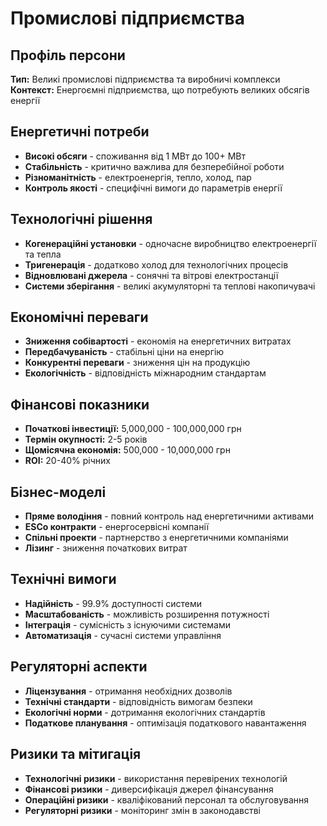 # Промислові підприємства

## Профіль персони
**Тип:** Великі промислові підприємства та виробничі комплекси
**Контекст:** Енергоємні підприємства, що потребують великих обсягів енергії

## Енергетичні потреби
- **Високі обсяги** - споживання від 1 МВт до 100+ МВт
- **Стабільність** - критично важлива для безперебійної роботи
- **Різноманітність** - електроенергія, тепло, холод, пар
- **Контроль якості** - специфічні вимоги до параметрів енергії

## Технологічні рішення
- **Когенераційні установки** - одночасне виробництво електроенергії та тепла
- **Тригенерація** - додатково холод для технологічних процесів
- **Відновлювані джерела** - сонячні та вітрові електростанції
- **Системи зберігання** - великі акумуляторні та теплові накопичувачі

## Економічні переваги
- **Зниження собівартості** - економія на енергетичних витратах
- **Передбачуваність** - стабільні ціни на енергію
- **Конкурентні переваги** - зниження цін на продукцію
- **Екологічність** - відповідність міжнародним стандартам

## Фінансові показники
- **Початкові інвестиції:** 5,000,000 - 100,000,000 грн
- **Термін окупності:** 2-5 років
- **Щомісячна економія:** 500,000 - 10,000,000 грн
- **ROI:** 20-40% річних

## Бізнес-моделі
- **Пряме володіння** - повний контроль над енергетичними активами
- **ESCo контракти** - енергосервісні компанії
- **Спільні проекти** - партнерство з енергетичними компаніями
- **Лізинг** - зниження початкових витрат

## Технічні вимоги
- **Надійність** - 99.9% доступності системи
- **Масштабованість** - можливість розширення потужності
- **Інтеграція** - сумісність з існуючими системами
- **Автоматизація** - сучасні системи управління

## Регуляторні аспекти
- **Ліцензування** - отримання необхідних дозволів
- **Технічні стандарти** - відповідність вимогам безпеки
- **Екологічні норми** - дотримання екологічних стандартів
- **Податкове планування** - оптимізація податкового навантаження

## Ризики та мітигація
- **Технологічні ризики** - використання перевірених технологій
- **Фінансові ризики** - диверсифікація джерел фінансування
- **Операційні ризики** - кваліфікований персонал та обслуговування
- **Регуляторні ризики** - моніторинг змін в законодавстві


